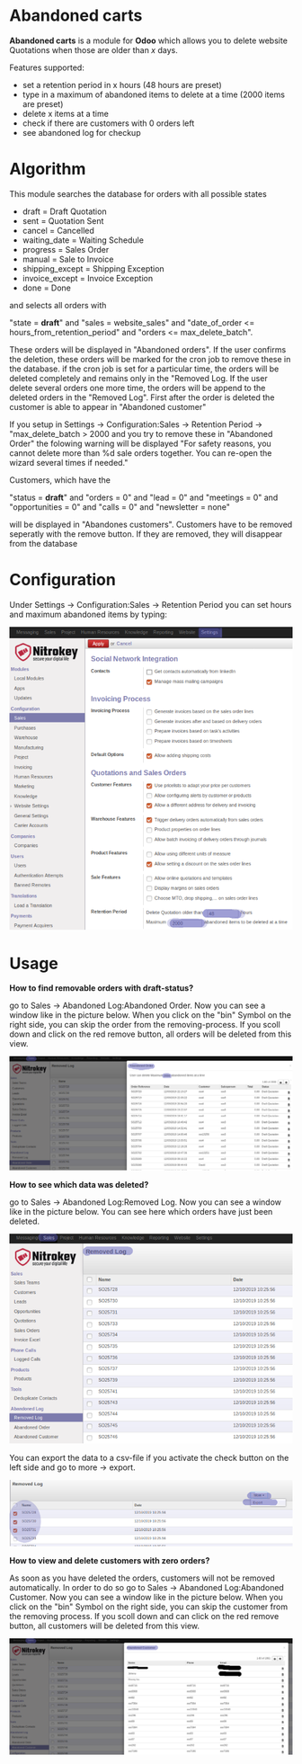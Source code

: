 Abandoned carts
===============

__Abandoned carts__ is a module for __Odoo__ which allows you to delete website
Quotations when those are older than _x_ days.

Features supported:
* set a retention period in x hours (48 hours are preset)
* type in a maximum of abandoned items to delete at a time (2000 items are preset)
* delete x items at a time
* check if there are customers with 0 orders left
* see abandoned log for checkup

Algorithm
=========

This module searches the database for orders  with all possible states 
* draft = Draft Quotation
* sent = Quotation Sent
* cancel = Cancelled
* waiting_date = Waiting Schedule
* progress = Sales Order
* manual = Sale to Invoice
* shipping_except = Shipping Exception
* invoice_except = Invoice Exception
* done = Done

and selects all orders with 

"state = __draft__" and "sales = website_sales" and "date_of_order <= hours_from_retention_period" and "orders <= max_delete_batch". 

These orders will be displayed in "Abandoned orders". If the user confirms the deletion, these orders will be marked for the cron job to remove these in the database. if the cron job is set for a particular time, the orders will be deleted completely and remains only in the "Removed Log. If the user delete several orders one more time, the orders will be append to the deleted orders in the "Removed Log". First after the order is deleted the customer is able to appear in "Abandoned customer"

If you setup in Settings -> Configuration:Sales -> Retention Period -> "max_delete_batch > 2000 and you try to remove these in "Abandoned Order" the folowing warning will be displayed "For safety reasons, you cannot delete more than %d sale orders together. You can re-open the wizard several times if needed."

Customers, which have the 

"status = __draft__" and "orders = 0" and "lead = 0" and "meetings = 0" and "opportunities = 0" and "calls = 0" and "newsletter = none" 

will be displayed in "Abandones customers". Customers have to be removed seperatly with the remove button. If they are removed, they will disappear from the database

Configuration
=============

Under Settings -> Configuration:Sales -> Retention Period you can set hours
and maximum abandoned items by typing:

![Configuration](/abandoned_carts/images/1_settings.png)

Usage
=====

__How to find removable orders with draft-status?__

go to Sales -> Abandoned Log:Abandoned Order. Now you can see a window like in the picture below. When you click
on the "bin" Symbol on the right side, you can skip the order from the removing-process. If you scoll down and click on the red remove button, all orders will be deleted from this view.

![Abandoned_order](/abandoned_carts/images/2_abandoned_order.png)

__How to see which data was deleted?__

go to Sales -> Abandoned Log:Removed Log. Now you can see a window like in the picture below. You can see here which orders have just been deleted. 

![Removed_Log](/abandoned_carts/images/3_removed_log.png)

You can export the data to a csv-file if you activate the check button on the left side and go to more -> export.

![export](/abandoned_carts/images/5_export.png)

__How to view and delete customers with zero orders?__

As soon as you have deleted the orders, customers will not be removed automatically. In order to do so
go to Sales -> Abandoned Log:Abandoned Customer. Now you can see a window like in the picture below. When you click
on the "bin" Symbol on the right side, you can skip the customer from the removing process. If you scoll down and can click on the red remove button, all customers will be deleted from this view.

![Abandoned_customers](/abandoned_carts/images/4_abandoned_customer.png)
